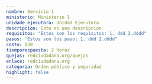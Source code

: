 ```yaml
---
nombre: Servicio 1
ministerio: Ministerio 1
unidade_ejecutora: Unidad Ejecutora
descripcion: Esto es una descripcion
requisitos: "Estos son los requisitos: 1. ddd 2.dddd"
pasos: "Estos son los paso: 1. ddd 2.dddd"
costo: Q30
tiemporespuesta: 2 Horas
quejas: redciudadana.org/quejas
enlace: redciudadana.org
categoria: Orden público y seguridad
highlight: false
---
```

